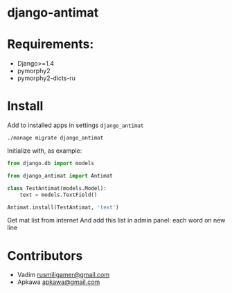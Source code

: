 # django-antimat


# Requirements:

* Django>=1.4
* pymorphy2 
* pymorphy2-dicts-ru

# Install

Add to installed apps in settings `django_antimat`
   
```shell
./manage migrate django_antimat
```

Initialize with, as example:
```python
from django.db import models

from django_antimat import Antimat

class TestAntimat(models.Model):
    text = models.TextField()

Antimat.install(TestAntimat, 'text')
```

Get mat list from internet
And add this list in admin panel:
each word on new line


# Contributors

* Vadim <rusmiligamer@gmail.com>
* Apkawa <apkawa@gmail.com>

